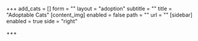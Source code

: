 +++
add_cats = []
form = ""
layout = "adoption"
subtitle = ""
title = "Adoptable Cats"
[content_img]
enabled = false
path = ""
url = ""
[sidebar]
enabled = true
side = "right"

+++
